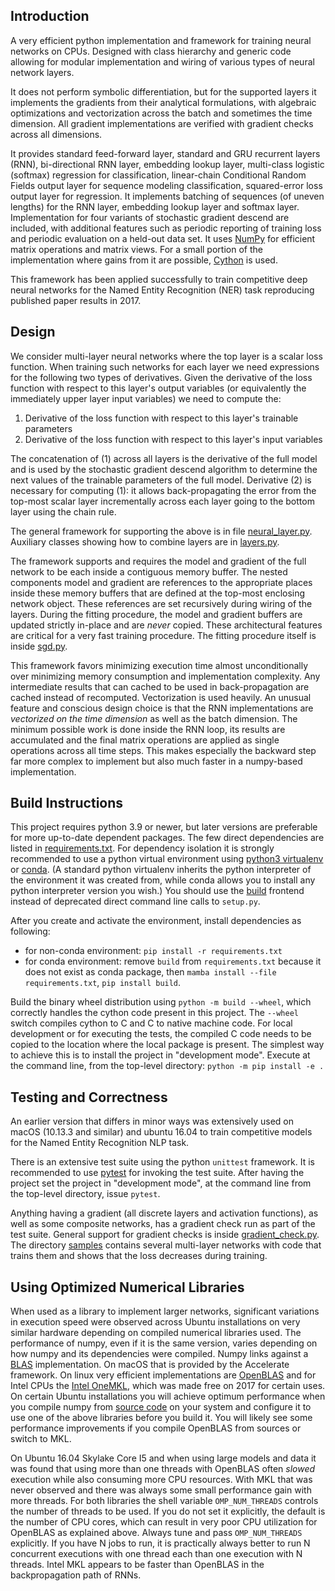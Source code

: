 ## Introduction

A very efficient python implementation and framework for training neural networks on CPUs.
Designed with class hierarchy and generic code allowing for modular implementation and wiring of various types of neural network layers.

It does not perform symbolic differentiation, but for the supported layers it implements the gradients from their analytical formulations, with algebraic optimizations and vectorization across the batch and sometimes the time dimension.
All gradient implementations are verified with gradient checks across all dimensions.

It provides standard feed-forward layer, standard and GRU recurrent layers (RNN), bi-directional RNN layer, embedding lookup layer, multi-class logistic (softmax) regression for classification, linear-chain Conditional Random Fields output layer for sequence modeling classification, squared-error loss output layer for regression.
It implements batching of sequences (of uneven lengths) for the RNN layer, embedding lookup layer and softmax layer.
Implementation for four variants of stochastic gradient descend are included, with additional features such as periodic reporting of training loss and periodic evaluation on a held-out data set.
It uses [NumPy](https://numpy.org/) for efficient matrix operations and matrix views.
For a small portion of the implementation where gains from it are possible, [Cython](https://cython.org/) is used.

This framework has been applied successfully to train competitive deep neural networks for the Named Entity Recognition (NER) task reproducing published paper results in 2017.


## Design

We consider multi-layer neural networks where the top layer is a scalar loss function. When training such networks for each layer we need expressions for the following two types of derivatives. Given the derivative of the loss function with respect to this layer's output variables (or equivalently the immediately upper layer input variables) we need to compute the:

1. Derivative of the loss function with respect to this layer's trainable parameters
2. Derivative of the loss function with respect to this layer's input variables 

The concatenation of (1) across all layers is the derivative of the full model and is used by the stochastic gradient descend algorithm to determine the next values of the trainable parameters of the full model.
Derivative (2) is necessary for computing (1): it allows back-propagating the error from the top-most scalar layer incrementally across each layer going to the bottom layer using the chain rule.

The general framework for supporting the above is in file [neural_layer.py](pyneural/neural_layer.py).
Auxiliary classes showing how to combine layers are in [layers.py](pyneural/layers.py).

The framework supports and requires the model and gradient of the full network to be each inside a contiguous memory buffer.
The nested components model and gradient are references to the appropriate places inside these memory buffers that are defined at the top-most enclosing network object.
These references are set recursively during wiring of the layers.
During the fitting procedure, the model and gradient buffers are updated strictly in-place and are *never* copied.
These architectural features are critical for a very fast training procedure.
The fitting procedure itself is inside [sgd.py](pyneural/sgd.py).

This framework favors minimizing execution time almost unconditionally over minimizing memory consumption and implementation complexity.
Any intermediate results that can cached to be used in back-propagation are cached instead of recomputed.
Vectorization is used heavily.
An unusual feature and conscious design choice is that the RNN implementations are *vectorized on the time dimension* as well as the batch dimension.
The minimum possible work is done inside the RNN loop, its results are accumulated and the final matrix operations are applied as single operations across all time steps.
This makes especially the backward step far more complex to implement but also much faster in a numpy-based implementation.


## Build Instructions

This project requires python 3.9 or newer, but later versions are preferable for more up-to-date dependent packages.
The few direct dependencies are listed in [requirements.txt](requirements.txt).
For dependency isolation it is strongly recommended to use a python virtual environment using [python3 virtualenv](https://docs.python.org/3/library/venv.html) or [conda](https://docs.conda.io/en/latest/).
(A standard python virtualenv inherits the python interpreter of the environment it was created from, while conda allows you to install any python interpreter version you wish.)
You should use the [build](https://build.pypa.io/en/stable/) frontend instead of deprecated direct command line calls to `setup.py`.

After you create and activate the environment, install dependencies as following:
* for non-conda environment: `pip install -r requirements.txt`
* for conda environment: remove `build` from `requirements.txt` because it does not exist as conda package, then `mamba install --file requirements.txt`, `pip install build`.

Build the binary wheel distribution using `python -m build --wheel`, which correctly handles the cython code present in this project.
The `--wheel` switch compiles cython to C and C to native machine code.
For local development or for executing the tests, the compiled C code needs to be copied to the location where the local package is present.
The simplest way to achieve this is to install the project in "development mode".
Execute at the command line, from the top-level directory: `python -m pip install -e .`


## Testing and Correctness

An earlier version that differs in minor ways was extensively used on macOS (10.13.3 and similar) and ubuntu 16.04 to train competitive models for the Named Entity Recognition NLP task.

There is an extensive test suite using the python `unittest` framework.
It is recommended to use [pytest](https://nose.readthedocs.io/en/latest/) for invoking the test suite.
After having the project set the project in "development mode", at the command line from the top-level directory, issue `pytest`.

Anything having a gradient (all discrete layers and activation functions), as well as some composite networks, has a gradient check run as part of the test suite.
General support for gradient checks is inside [gradient_check.py](pyneural/test/gradient_check.py).
The directory [samples](pyneural/samples) contains several multi-layer networks with code that trains them and shows that the loss decreases during training.


## Using Optimized Numerical Libraries 

When used as a library to implement larger networks, significant variations in execution speed were observed across Ubuntu installations on very similar hardware depending on compiled numerical libraries used.
The performance of numpy, even if it is the same version, varies depending on how numpy and its dependencies were compiled.
Numpy links against a [BLAS](http://www.netlib.org/blas/) implementation.
On macOS that is provided by the Accelerate framework.
On linux very efficient implementations are [OpenBLAS](http://www.openblas.net/) and for Intel CPUs the [Intel OneMKL](https://www.intel.com/content/www/us/en/developer/tools/oneapi/onemkl.html), which was made free on 2017 for certain uses.
On certain Ubuntu installations you will achieve optimum performance when you compile numpy from [source code](https://github.com/numpy/numpy) on your system and configure it to use one of the above libraries before you build it.
You will likely see some performance improvements if you compile OpenBLAS from sources or switch to MKL.

On Ubuntu 16.04 Skylake Core I5 and when using large models and data it was found that using more than one threads with OpenBLAS often *slowed* execution while also consuming more CPU resources.
With MKL that was never observed and there was always some small performance gain with more threads.
For both libraries the shell variable `OMP_NUM_THREADS` controls the number of threads to be used.
If you do not set it explicitly, the default is the number of CPU cores, which can result in very poor CPU utilization for OpenBLAS as explained above.
Always tune and pass `OMP_NUM_THREADS` explicitly.
If you have N jobs to run, it is practically always better to run N concurrent executions with one thread each than one execution with N threads.
Intel MKL appears to be faster than OpenBLAS in the backpropagation path of RNNs.
